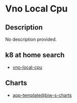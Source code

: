 # Vno Local Cpu

## Description

No description provided.

## k8 at home search

- [vno-local-cpu](https://nanne.dev/k8s-at-home-search/#/vno-local-cpu)

## Charts

- [app-template@bjw-s-charts](https://bjw-s.github.io/helm-charts/)
